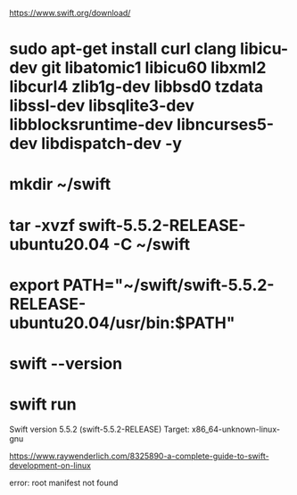 https://www.swift.org/download/

# sudo apt-get install curl clang libicu-dev git libatomic1 libicu60 libxml2 libcurl4 zlib1g-dev libbsd0 tzdata libssl-dev libsqlite3-dev libblocksruntime-dev libncurses5-dev libdispatch-dev -y
# mkdir ~/swift
# tar -xvzf swift-5.5.2-RELEASE-ubuntu20.04 -C ~/swift

# export PATH="~/swift/swift-5.5.2-RELEASE-ubuntu20.04/usr/bin:$PATH"

# swift --version


# swift run

Swift version 5.5.2 (swift-5.5.2-RELEASE)
Target: x86_64-unknown-linux-gnu


https://www.raywenderlich.com/8325890-a-complete-guide-to-swift-development-on-linux

error: root manifest not found
